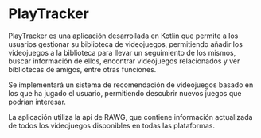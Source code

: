 # PlayTracker

PlayTracker es una aplicación desarrollada en Kotlin que permite a los usuarios gestionar su biblioteca de videojuegos, permitiendo añadir los videojuegos a la biblioteca para llevar un seguimiento de los mismos, buscar información de ellos, encontrar videojuegos relacionados y ver bibliotecas de amigos, entre otras funciones.

Se implementará un sistema de recomendación de videojuegos basado en los que ha jugado el usuario, permitiendo descubrir nuevos juegos que podrían interesar.

La aplicación utiliza la api de RAWG, que contiene información actualizada de todos los videojuegos disponibles en todas las plataformas.

